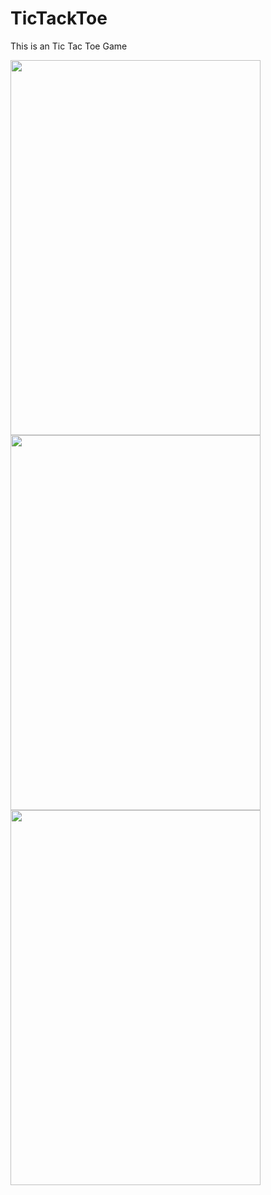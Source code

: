 # TicTackToe
 This is an Tic Tac Toe Game 
 
 <img src="https://user-images.githubusercontent.com/99315395/174287666-9a13d29d-c4fd-44f7-8f86-45e69c0d8181.png" width="400" height="600"> <img src="https://user-images.githubusercontent.com/99315395/174288816-b1244a17-77c0-4371-b0ff-9bf854f66d35.png" width="400" height="600">
 <img src="https://user-images.githubusercontent.com/99315395/174287939-96e89e19-82da-4bdc-8d21-9dfeb68c6add.png" width="400" height="600">
